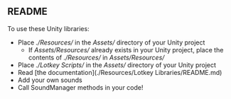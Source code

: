 ## README

To use these Unity libraries:
- Place *./Resources/* in the *Assets/* directory of your Unity project 
  - If *Assets/Resources/* already exists in your Unity project, place the contents of *./Resources/* in *Assets/Resources/*
- Place *./Lotkey Scripts/* in the *Assets/* directory of your Unity project
- Read [the documentation](./Resources/Lotkey Libraries/README.md)
- Add your own sounds
- Call SoundManager methods in your code! 
